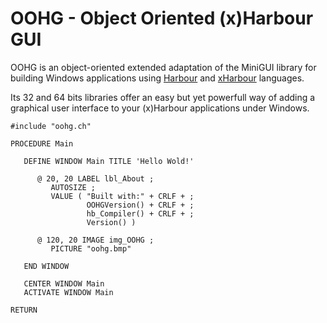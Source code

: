 # OOHG - Object Oriented (x)Harbour GUI

OOHG is an object-oriented extended adaptation of the MiniGUI library for building Windows applications using [Harbour](https://harbour.github.io/) and [xHarbour](http://www.xharbour.org/) languages.

Its 32 and 64 bits libraries offer an easy but yet powerfull way of adding a graphical user interface to your (x)Harbour applications under Windows.   

```
#include "oohg.ch"

PROCEDURE Main

   DEFINE WINDOW Main TITLE 'Hello Wold!'

      @ 20, 20 LABEL lbl_About ;
         AUTOSIZE ;
         VALUE ( "Built with:" + CRLF + ;
                 OOHGVersion() + CRLF + ;
                 hb_Compiler() + CRLF + ;
                 Version() )

      @ 120, 20 IMAGE img_OOHG ;
         PICTURE "oohg.bmp"

   END WINDOW

   CENTER WINDOW Main
   ACTIVATE WINDOW Main

RETURN
```
